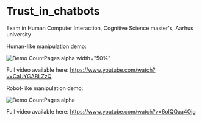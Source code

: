 # Trust_in_chatbots
Exam in Human Computer Interaction, Cognitive Science master's, Aarhus university


Human-like manipulation demo: 

![Demo CountPages alpha  width="50%"](https://j.gifs.com/D1KGMK.gif)

Full video available here: https://www.youtube.com/watch?v=CaUYGABLZzQ

Robot-like manipulation demo: 

![Demo CountPages alpha](https://j.gifs.com/jZWExy.gif)

Full video available here: 
https://www.youtube.com/watch?v=6olQQaa4Oig
